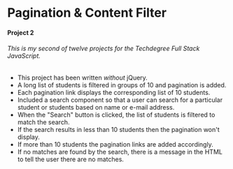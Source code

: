 # Pagination & Content Filter

#### Project 2

###### This is my second of twelve projects for the Techdegree Full Stack JavaScript.

* This project has been written *without* jQuery.
* A long list of students is filtered in groups of 10 and pagination is added.
* Each pagination link displays the corresponding list of 10 students.
* Included a search component so that a user can search for a particular student or students based on name or e-mail address.
* When the "Search" button is clicked, the list of students is filtered to match the search.
* If the search results in less than 10 students then the pagination won't display.
* If more than 10 students the pagination links are added accordingly.
* If no matches are found by the search, there is a message in the HTML to tell the user there are no matches.
